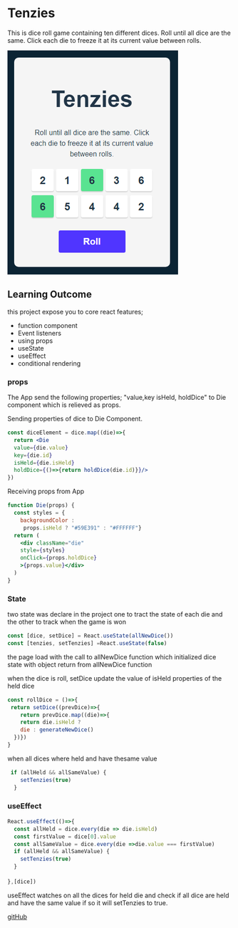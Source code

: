 # Tenzies

This is dice roll game containing ten different dices. Roll until all dice are the same. Click each die to freeze it at its current value between rolls.

![Tenzies](/public/tenzies.PNG)


## Learning Outcome
this project expose you to core react features;
- function component
- Event listeners
- using props
- useState
- useEffect
- conditional rendering

### props
 The App send the following properties; "value,key isHeld, holdDice" to Die component which is relieved as props.

  Sending properties of dice to Die Component.
```jsx
const diceElement = dice.map((die)=>{
  return <Die 
  value={die.value} 
  key={die.id}
  isHeld={die.isHeld}
  holdDice={()=>{return holdDice(die.id)}}/>
})
```

Receiving props from App
```jsx
function Die(props) {
  const styles = {
    backgroundColor :
     props.isHeld ? "#59E391" : "#FFFFFF"}
  return (
    <div className="die"  
    style={styles}
    onClick={props.holdDice}
    >{props.value}</div>
  )
}
```

### State
two state was declare in the project one to tract the state of each die and the other to track when the game is won
```jsx
const [dice, setDice] = React.useState(allNewDice())
const [tenzies, setTenzies] =React.useState(false)
```
the page load with the call to allNewDice function which initialized dice state with object return from allNewDice function

when the dice is roll, setDice update the value of isHeld properties of the held dice
```jsx
const rollDice = ()=>{
 return setDice((prevDice)=>{
    return prevDice.map((die)=>{
    return die.isHeld ?
    die : generateNewDice()
  })})
}
```
when all dices where held and have thesame value 
```jsx
 if (allHeld && allSameValue) {
    setTenzies(true)
  }
  ```
  ### useEffect
```jsx
React.useEffect(()=>{
  const allHeld = dice.every(die => die.isHeld)
  const firstValue = dice[0].value
  const allSameValue = dice.every(die =>die.value === firstValue)
  if (allHeld && allSameValue) {
    setTenzies(true)
  }
 
},[dice])
```
useEffect watches on all the dices for held die and check if all dice are held and have the same value if so it will setTenzies to true.

[gitHub]() 